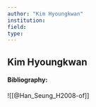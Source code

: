 ```yaml
---
author: "Kim Hyoungkwan"
institution:
field:
type:
---
```


## Kim Hyoungkwan
#### Bibliography:

![[@Han_Seung_H2008-of]]
